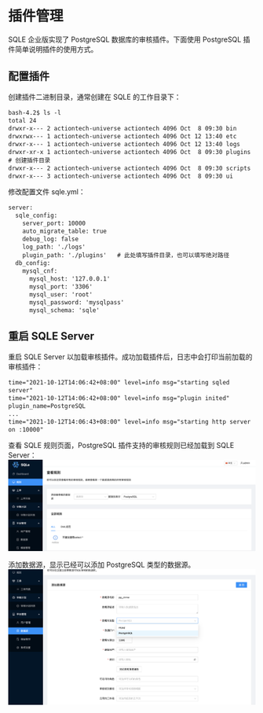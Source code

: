 # 插件管理

SQLE 企业版实现了 PostgreSQL 数据库的审核插件。下面使用 PostgreSQL 插件简单说明插件的使用方式。

## 配置插件
创建插件二进制目录，通常创建在 SQLE 的工作目录下：
```
bash-4.2$ ls -l
total 24
drwxr-x--- 2 actiontech-universe actiontech 4096 Oct  8 09:30 bin
drwxrwx--- 1 actiontech-universe actiontech 4096 Oct 12 13:40 etc
drwxr-x--- 1 actiontech-universe actiontech 4096 Oct 12 13:40 logs
drwxr-xr-x 1 actiontech-universe actiontech 4096 Oct  8 09:30 plugins # 创建插件目录
drwxr-x--- 2 actiontech-universe actiontech 4096 Oct  8 09:30 scripts
drwxr-x--- 3 actiontech-universe actiontech 4096 Oct  8 09:30 ui
```

修改配置文件 sqle.yml：
```
server:
  sqle_config:
    server_port: 10000
    auto_migrate_table: true
    debug_log: false
    log_path: './logs'
    plugin_path: './plugins'   # 此处填写插件目录，也可以填写绝对路径
  db_config:
    mysql_cnf:
      mysql_host: '127.0.0.1'
      mysql_port: '3306'
      mysql_user: 'root'
      mysql_password: 'mysqlpass'
      mysql_schema: 'sqle'
```

## 重启 SQLE Server
重启 SQLE Server 以加载审核插件。成功加载插件后，日志中会打印当前加载的审核插件：

```
time="2021-10-12T14:06:42+08:00" level=info msg="starting sqled server"
time="2021-10-12T14:06:42+08:00" level=info msg="plugin inited" plugin_name=PostgreSQL
...
time="2021-10-12T14:06:43+08:00" level=info msg="starting http server on :10000"
```

查看 SQLE 规则页面，PostgreSQL 插件支持的审核规则已经加载到 SQLE Server：
![audit rule for pg](./pictures/audit_rule_for_pg.png)

添加数据源，显示已经可以添加 PostgreSQL 类型的数据源。
![create instance with pg](./pictures/create_instance_with_pg.png)